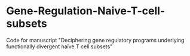 # Gene-Regulation-Naive-T-cell-subsets
Code for manuscript "Deciphering gene regulatory programs underlying functionally divergent naïve T cell subsets"
